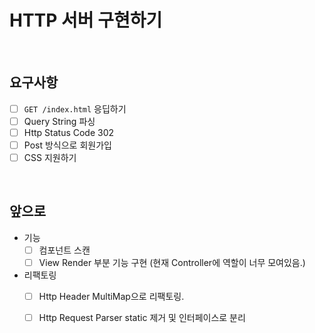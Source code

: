 # HTTP 서버 구현하기

<br>

## 요구사항
- [ ] `GET /index.html` 응딥하기
- [ ] Query String 파싱
- [ ] Http Status Code 302
- [ ] Post 방식으로 회원가입
- [ ] CSS 지원하기

<br>

## 앞으로
- 기능
  - [ ] 컴포넌트 스캔
  - [ ] View Render 부분 기능 구현 (현재 Controller에 역할이 너무 모여있음.)
- 리팩토링
  - [ ] Http Header MultiMap으로 리팩토링.
  - [ ] Http Request Parser static 제거 및 인터페이스로 분리

